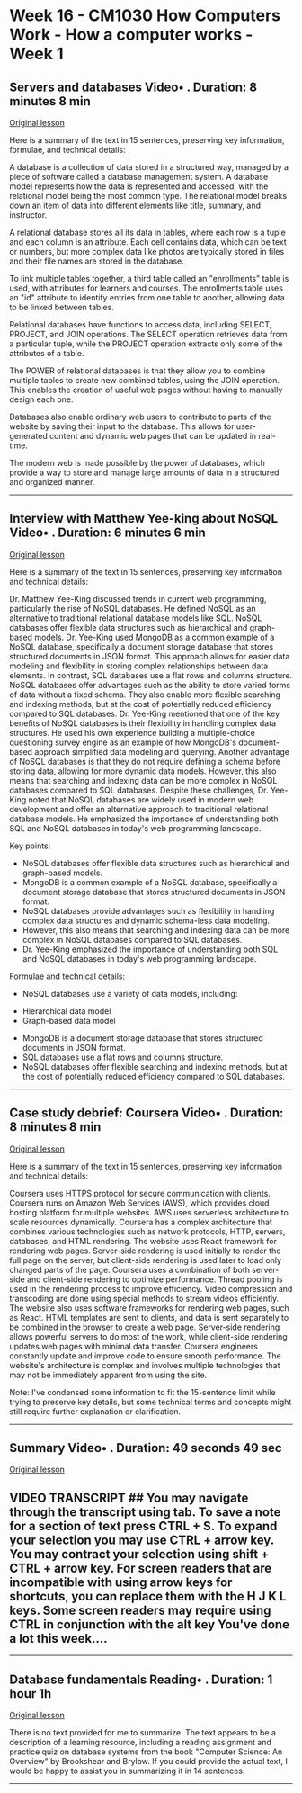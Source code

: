 # Week 16 - CM1030 How Computers Work - How a computer works - Week 1

## Servers and databases Video• . Duration: 8 minutes 8 min

[Original lesson](https://www.coursera.org/learn/uol-how-computers-work/lecture/CPTsn/servers-and-databases)

Here is a summary of the text in 15 sentences, preserving key information, formulae, and technical details:

A database is a collection of data stored in a structured way, managed by a piece of software called a database management system. A database model represents how the data is represented and accessed, with the relational model being the most common type. The relational model breaks down an item of data into different elements like title, summary, and instructor.

A relational database stores all its data in tables, where each row is a tuple and each column is an attribute. Each cell contains data, which can be text or numbers, but more complex data like photos are typically stored in files and their file names are stored in the database.

To link multiple tables together, a third table called an "enrollments" table is used, with attributes for learners and courses. The enrollments table uses an "id" attribute to identify entries from one table to another, allowing data to be linked between tables.

Relational databases have functions to access data, including SELECT, PROJECT, and JOIN operations. The SELECT operation retrieves data from a particular tuple, while the PROJECT operation extracts only some of the attributes of a table.

The POWER of relational databases is that they allow you to combine multiple tables to create new combined tables, using the JOIN operation. This enables the creation of useful web pages without having to manually design each one.

Databases also enable ordinary web users to contribute to parts of the website by saving their input to the database. This allows for user-generated content and dynamic web pages that can be updated in real-time.

The modern web is made possible by the power of databases, which provide a way to store and manage large amounts of data in a structured and organized manner.

---

## Interview with Matthew Yee-king about NoSQL Video• . Duration: 6 minutes 6 min

[Original lesson](https://www.coursera.org/learn/uol-how-computers-work/lecture/PJlkx/interview-with-matthew-yee-king-about-nosql)

Here is a summary of the text in 15 sentences, preserving key information and technical details:

Dr. Matthew Yee-King discussed trends in current web programming, particularly the rise of NoSQL databases. He defined NoSQL as an alternative to traditional relational database models like SQL. NoSQL databases offer flexible data structures such as hierarchical and graph-based models. Dr. Yee-King used MongoDB as a common example of a NoSQL database, specifically a document storage database that stores structured documents in JSON format. This approach allows for easier data modeling and flexibility in storing complex relationships between data elements. In contrast, SQL databases use a flat rows and columns structure. NoSQL databases offer advantages such as the ability to store varied forms of data without a fixed schema. They also enable more flexible searching and indexing methods, but at the cost of potentially reduced efficiency compared to SQL databases. Dr. Yee-King mentioned that one of the key benefits of NoSQL databases is their flexibility in handling complex data structures. He used his own experience building a multiple-choice questioning survey engine as an example of how MongoDB's document-based approach simplified data modeling and querying. Another advantage of NoSQL databases is that they do not require defining a schema before storing data, allowing for more dynamic data models. However, this also means that searching and indexing data can be more complex in NoSQL databases compared to SQL databases. Despite these challenges, Dr. Yee-King noted that NoSQL databases are widely used in modern web development and offer an alternative approach to traditional relational database models. He emphasized the importance of understanding both SQL and NoSQL databases in today's web programming landscape.

Key points:

* NoSQL databases offer flexible data structures such as hierarchical and graph-based models.
* MongoDB is a common example of a NoSQL database, specifically a document storage database that stores structured documents in JSON format.
* NoSQL databases provide advantages such as flexibility in handling complex data structures and dynamic schema-less data modeling.
* However, this also means that searching and indexing data can be more complex in NoSQL databases compared to SQL databases.
* Dr. Yee-King emphasized the importance of understanding both SQL and NoSQL databases in today's web programming landscape.

 Formulae and technical details:

* NoSQL databases use a variety of data models, including:
 + Hierarchical data model
 + Graph-based data model
* MongoDB is a document storage database that stores structured documents in JSON format.
* SQL databases use a flat rows and columns structure.
* NoSQL databases offer flexible searching and indexing methods, but at the cost of potentially reduced efficiency compared to SQL databases.

---

## Case study debrief: Coursera Video• . Duration: 8 minutes 8 min

[Original lesson](https://www.coursera.org/learn/uol-how-computers-work/lecture/iRMvn/case-study-debrief-coursera)

Here is a summary of the text in 15 sentences, preserving key information and technical details:

Coursera uses HTTPS protocol for secure communication with clients. Coursera runs on Amazon Web Services (AWS), which provides cloud hosting platform for multiple websites. AWS uses serverless architecture to scale resources dynamically. Coursera has a complex architecture that combines various technologies such as network protocols, HTTP, servers, databases, and HTML rendering. The website uses React framework for rendering web pages. Server-side rendering is used initially to render the full page on the server, but client-side rendering is used later to load only changed parts of the page. Coursera uses a combination of both server-side and client-side rendering to optimize performance. Thread pooling is used in the rendering process to improve efficiency. Video compression and transcoding are done using special methods to stream videos efficiently. The website also uses software frameworks for rendering web pages, such as React. HTML templates are sent to clients, and data is sent separately to be combined in the browser to create a web page. Server-side rendering allows powerful servers to do most of the work, while client-side rendering updates web pages with minimal data transfer. Coursera engineers constantly update and improve code to ensure smooth performance. The website's architecture is complex and involves multiple technologies that may not be immediately apparent from using the site.

Note: I've condensed some information to fit the 15-sentence limit while trying to preserve key details, but some technical terms and concepts might still require further explanation or clarification.

---

## Summary Video• . Duration: 49 seconds 49 sec

[Original lesson](https://www.coursera.org/learn/uol-how-computers-work/lecture/8sXhC/summary)

## VIDEO TRANSCRIPT ## You may navigate through the transcript using tab. To save a note for a section of text press CTRL + S. To expand your selection you may use CTRL + arrow key. You may contract your selection using shift + CTRL + arrow key. For screen readers that are incompatible with using arrow keys for shortcuts, you can replace them with the H J K L keys. Some screen readers may require using CTRL in conjunction with the alt key You've done a lot this week....

---

## Database fundamentals Reading• . Duration: 1 hour 1h

[Original lesson](https://www.coursera.org/learn/uol-how-computers-work/supplement/becb4/database-fundamentals)

There is no text provided for me to summarize. The text appears to be a description of a learning resource, including a reading assignment and practice quiz on database systems from the book "Computer Science: An Overview" by Brookshear and Brylow. If you could provide the actual text, I would be happy to assist you in summarizing it in 14 sentences.

---

